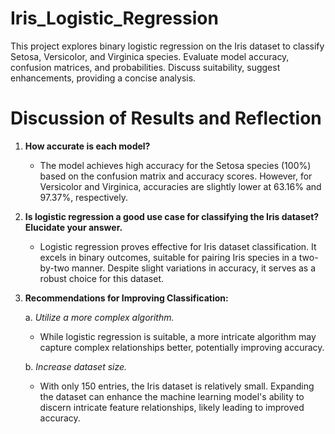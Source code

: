# Iris_Logistic_Regression
This project explores binary logistic regression on the Iris dataset to classify Setosa, Versicolor, and Virginica species. Evaluate model accuracy, confusion matrices, and probabilities. Discuss suitability, suggest enhancements, providing a concise analysis.

# Discussion of Results and Reflection

1. **How accurate is each model?**
   - The model achieves high accuracy for the Setosa species (100%) based on the confusion matrix and accuracy scores. However, for Versicolor and Virginica, accuracies are slightly lower at 63.16% and 97.37%, respectively.

2. **Is logistic regression a good use case for classifying the Iris dataset? Elucidate your answer.**
   - Logistic regression proves effective for Iris dataset classification. It excels in binary outcomes, suitable for pairing Iris species in a two-by-two manner. Despite slight variations in accuracy, it serves as a robust choice for this dataset.

3. **Recommendations for Improving Classification:**
   
   a. *Utilize a more complex algorithm.*
      - While logistic regression is suitable, a more intricate algorithm may capture complex relationships better, potentially improving accuracy.
        
   b. *Increase dataset size.*
      - With only 150 entries, the Iris dataset is relatively small. Expanding the dataset can enhance the machine learning model's ability to discern intricate feature relationships, likely leading to improved accuracy.
